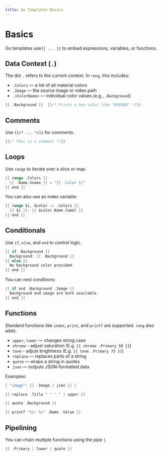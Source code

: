 ```yaml
---
title: Go Templates Basics
---
```


<span v-pre>

# Basics

Go templates use`{{ ... }}` to embed expressions, variables, or functions.

## Data Context (`.`)

The dot `.` refers to the current context. In `rong`, this includes:

- `.Colors` — a list of all material colors
- `.Image` — the source image or video path
- `.<ColorName>` — individual color values (e.g., `.Background`)

```go
{{ .Background }}  {{/* Prints a hex color like "RRGGBB" */}}
```

## Comments

Use `{{/* ... */}}` for comments.

```go
{{/* This is a comment */}}
```

## Loops

Use `range` to iterate over a slice or map.

```go
{{ range .Colors }}
  {{ .Name.Snake }} = "{{ .Color }}"
{{ end }}
```

You can also use an index variable:

```go
{{ range $i, $color := .Colors }}
  {{ $i }}: {{ $color.Name.Camel }}
{{ end }}
```

## Conditionals

Use `if`, `else`, and `end` to control logic.

```go
{{ if .Background }}
  Background: {{ .Background }}
{{ else }}
  No background color provided.
{{ end }}
```

You can nest conditions:

```go
{{ if and .Background .Image }}
  Background and image are both available.
{{ end }}
```

## Functions

Standard functions like `index`, `print`, and `printf` are supported.
`rong` also adds:

- `upper`, `lower` — changes string case
- `chroma` - adjust saturation (E.g. `{{ chroma .Primary 50 }}`)
- `tone` - adjust brightness (E.g. `{{ tone .Primary 75 }}`)
- `replace` — replaces parts of a string
- `quote` — wraps a string in quotes
- `json` — outputs JSON-formatted data

Examples:

```go
{ "image": {{ .Image | json }} }
```

```go
{{ replace .Title " " "_" | upper }}
```

```go
{{ quote .Background }}
```

```go
{{ printf "%s: %s" .Name .Value }}
```

## Pipelining

You can chain multiple functions using the pipe `|`.

```go
{{ .Primary | lower | quote }}
```

</span>
